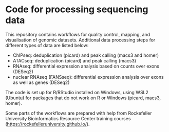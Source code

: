 # Code for processing sequencing data

This repository contains workflows for quality control, mapping, and visualisation of genomic datasets. Additional data processing steps for different types of data are listed below:
- ChIPseq: deduplication (picard) and peak calling (macs3 and homer)
- ATACseq: deduplication (picard) and peak calling (macs3)
- RNAseq: differential expression analysis based on counts over exons (DESeq2)
- nuclear RNAseq (FANSseq): differential expression analysis over exons as well as genes (DESeq2) 

The code is set up for R/RStudio installed on Windows, using WSL2 (Ubuntu) for packages that do not work on R or Windows (picard, macs3, homer).

Some parts of the workflows are prepared with help from Rockefeller University Bioinformatics Resource Center training courses (https://rockefelleruniversity.github.io/).